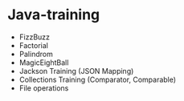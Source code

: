 # Java-training

* FizzBuzz
* Factorial
* Palindrom
* MagicEightBall
* Jackson Training (JSON Mapping)
* Collections Training (Comparator, Comparable)
* File operations
